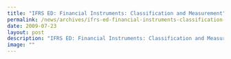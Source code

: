 ```yaml
---
title: "IFRS ED: Financial Instruments: Classification and Measurement"
permalink: /news/archives/ifrs-ed-financial-instruments-classification-and-measurement/
date: 2009-07-23
layout: post
description: "IFRS ED: Financial Instruments: Classification and Measurement"
image: ""
---
```

